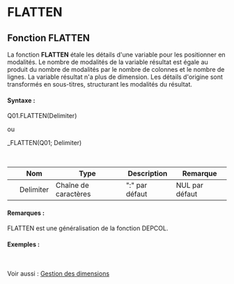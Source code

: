 # FLATTEN

## Fonction FLATTEN

La fonction **FLATTEN** étale les détails d'une variable pour les positionner en modalités. Le nombre de modalités de la variable résultat est égale au produit du nombre de modalités par le nombre de colonnes et le nombre de lignes. La variable résultat n'a plus de dimension. Les détails d'origine sont transformés en sous-titres, structurant les modalités du résultat.

#### Syntaxe :&nbsp;

Q01.FLATTEN(Delimiter)

ou

\_FLATTEN(Q01; Delimiter)

&nbsp;

| &nbsp; | **Nom** |**Type**|**Description**|**Remarque** |
| --- | --- | --- | --- | --- |
| &nbsp; | Delimiter | Chaîne de caractères | ":" par défaut | NUL par défaut |


#### Remarques :

FLATTEN est une généralisation de la fonction DEPCOL.&nbsp;

#### Exemples :

&nbsp;

Voir aussi : [Gestion des dimensions](<Gererlesdimensionsdesvariables1.md>)